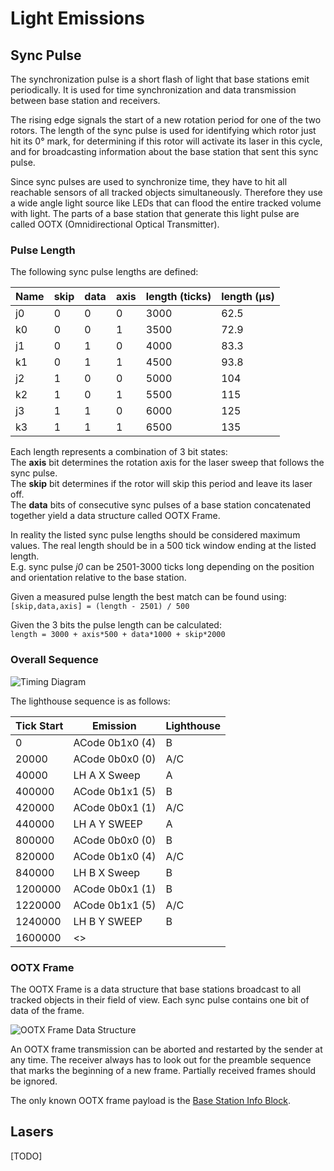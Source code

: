 # Light Emissions

## Sync Pulse

The synchronization pulse is a short flash of light that base stations emit periodically.
It is used for time synchronization and data transmission between base station and receivers.

The rising edge signals the start of a new rotation period for one of the two rotors.
The length of the sync pulse is used for identifying which rotor just hit its 0° mark, for determining if this rotor will activate its laser in this cycle, and for broadcasting information about the base station that sent this sync pulse.

Since sync pulses are used to synchronize time, they have to hit all reachable sensors of all tracked objects simultaneously. Therefore they use a wide angle light source like LEDs that can flood the entire tracked volume with light. The parts of a base station that generate this light pulse are called OOTX (Omnidirectional Optical Transmitter).

### Pulse Length

The following sync pulse lengths are defined:

Name | skip | data | axis  | length (ticks) | length (µs)
-----|------|------|-------|----------------|------------
j0   | 0    | 0    | 0     | 3000           | 62.5
k0   | 0    | 0    | 1     | 3500           | 72.9
j1   | 0    | 1    | 0     | 4000           | 83.3
k1   | 0    | 1    | 1     | 4500           | 93.8
j2   | 1    | 0    | 0     | 5000           | 104
k2   | 1    | 0    | 1     | 5500           | 115
j3   | 1    | 1    | 0     | 6000           | 125
k3   | 1    | 1    | 1     | 6500           | 135

Each length represents a combination of 3 bit states:  
The **axis** bit determines the rotation axis for the laser sweep that follows the sync pulse.  
The **skip** bit determines if the rotor will skip this period and leave its laser off.  
The **data** bits of consecutive sync pulses of a base station concatenated together yield a data structure called OOTX Frame.

In reality the listed sync pulse lengths should be considered maximum values. The real length should be in a 500 tick window ending at the listed length.  
E.g. sync pulse *j0* can be 2501-3000 ticks long depending on the position and orientation relative to the base station.

Given a measured pulse length the best match can be found using:  
`[skip,data,axis] = (length - 2501) / 500`

Given the 3 bits the pulse length can be calculated:  
`length = 3000 + axis*500 + data*1000 + skip*2000`

### Overall Sequence

![Timing Diagram](images/Emissions%20-%20TDM%20-%20TX%20and%20RX.png)

The lighthouse sequence is as follows:

Tick Start | Emission | Lighthouse
-----------|----------|-----------------
0      | ACode 0b1x0 (4)| B
20000 | ACode 0b0x0 (0)|  A/C
40000 |LH A X Sweep| A
400000|  ACode 0b1x1 (5)|  B
420000|  ACode 0b0x1 (1)|  A/C
440000|LH A Y SWEEP| A
800000|  ACode 0b0x0 (0)|  B
820000|  ACode 0b1x0 (4)|  A/C
840000|LH B X Sweep| B
1200000|  ACode 0b0x1 (1)| B
1220000|  ACode 0b1x1 (5)| A/C
1240000|LH B Y SWEEP| B
1600000| <<Repeat>> |


### OOTX Frame

The OOTX Frame is a data structure that base stations broadcast to all tracked objects in their field of view. Each sync pulse contains one bit of data of the frame.

![OOTX Frame Data Structure](images/OOTX%20Frame.png)

An OOTX frame transmission can be aborted and restarted by the sender at any time. The receiver always has to look out for the preamble sequence that marks the beginning of a new frame. Partially received frames should be ignored.

The only known OOTX frame payload is the [Base Station Info Block](Base%20Station.md#base-station-info-block).

## Lasers

[TODO]
